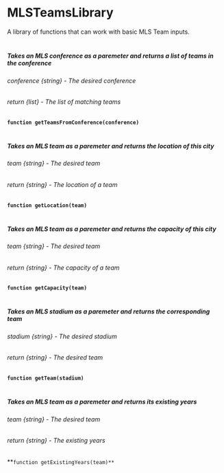 # MLSTeamsLibrary
A library of functions that can work with basic MLS Team inputs. 
#
##### Takes an MLS conference as a paremeter and returns a list of teams in the conference
###### conference {string} - The desired conference
###### return {list} - The list of matching teams
**`function getTeamsFromConference(conference)`**
#

#
##### Takes an MLS team as a paremeter and returns the location of this city
###### team {string} - The desired team
###### return {string} - The location of a team
**`function getLocation(team)`**
#

#
##### Takes an MLS team as a paremeter and returns the capacity of this city
###### team {string} - The desired team
###### return {string} - The capacity of a team
**`function getCapacity(team)`**
#

#
##### Takes an MLS stadium as a paremeter and returns the corresponding team
###### stadium {string} - The desired stadium
###### return {string} - The desired team
**`function getTeam(stadium)`**
#

#
##### Takes an MLS team as a paremeter and returns its existing years 
###### team {string} - The desired team
###### return {string} - The existing years
**`function getExistingYears(team)**`
#
